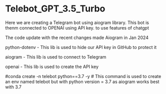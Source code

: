 # Telebot_GPT_3.5_Turbo

Here we are creating a Telegram bot using aiogram library. This bot is thenm connected to OPENAI using API key. to use features of chatgpt  

The code update with the recent changes made Aiogram in Jan 2024

python-dotenv - This lib is used to hide our API key in GitHub to protect it 

aiogram -  This lib is used to connect to Telegram 

openai - This lib is used to create the API key


#conda create -n telebot python==3.7 -y # This command is used to create an env named telebot but with python version = 3.7 as aiogram works best with 3.7


